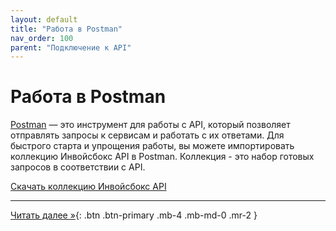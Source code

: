 ```yaml
---
layout: default
title: "Работа в Postman"
nav_order: 100
parent: "Подключение к API"
---
```


# Работа в Postman

[Postman](https://www.postman.com/downloads/) — это инструмент для работы с API, который позволяет
отправлять запросы к сервисам и работать с их ответами. Для быстрого старта и упрощения работы,
вы можете импортировать коллекцию Инвойсбокс API в Postman. Коллекция - это набор готовых запросов
в соответствии с API.

[Скачать коллекцию Инвойсбокс API](https://)

---
[Читать далее &raquo;](/docs/docs/merchant){: .btn .btn-primary .mb-4 .mb-md-0 .mr-2 }

